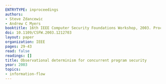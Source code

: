 ```yaml
---
ENTRYTYPE: inproceedings
authors:
- Steve Zdancewic
- Andrew C Myers
booktitle: 16th IEEE Computer Security Foundations Workshop, 2003. Proceedings.
doi: 10.1109/CSFW.2003.1212703
layout: paper
organization: IEEE
pages: 29-43
read: false
readings: []
title: Observational determinism for concurrent program security
year: 2003
topics:
- information-flow
---
```

